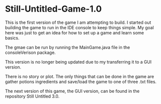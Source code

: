 # Still-Untitled-Game-1.0

This is the first version of the game I am attempting to build. I started out building the game to run in the IDE console to keep things simple. My goal here was just to get an idea for how to set up a game and learn some basics.

The gmae can be run by running the MainGame.java file in the consoleVerison package.

This version is no longer being updated due to my transferring it to a GUI version.

There is no story or plot. The only things that can be done in the game are gather potions ingredients and save/load the game to one of three .txt files.

The next version of this game, the GUI version, can be found in the repository Still Untitled 3.0.

